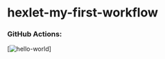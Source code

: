 # hexlet-my-first-workflow

### GitHub Actions:
[![hello-world](https://github.com/MaxGre99/hexlet-my-first-workflow/actions/workflows/github-actions-demo.yml/badge.svg)]
